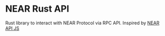 # NEAR Rust API

Rust library to interact with NEAR Protocol via RPC API. Inspired by [NEAR API JS](https://github.com/near/near-api-js)

